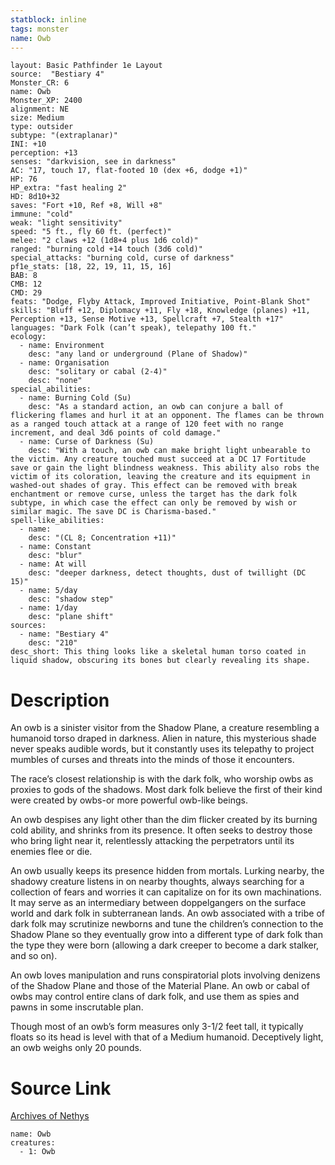 ```yaml
---
statblock: inline
tags: monster
name: Owb
---
```

```statblock
layout: Basic Pathfinder 1e Layout
source:  "Bestiary 4"
Monster_CR: 6
name: Owb
Monster_XP: 2400
alignment: NE
size: Medium
type: outsider
subtype: "(extraplanar)"
INI: +10
perception: +13
senses: "darkvision, see in darkness"
AC: "17, touch 17, flat-footed 10 (dex +6, dodge +1)"
HP: 76
HP_extra: "fast healing 2"
HD: 8d10+32
saves: "Fort +10, Ref +8, Will +8"
immune: "cold"
weak: "light sensitivity"
speed: "5 ft., fly 60 ft. (perfect)"
melee: "2 claws +12 (1d8+4 plus 1d6 cold)"
ranged: "burning cold +14 touch (3d6 cold)"
special_attacks: "burning cold, curse of darkness"
pf1e_stats: [18, 22, 19, 11, 15, 16]
BAB: 8
CMB: 12
CMD: 29
feats: "Dodge, Flyby Attack, Improved Initiative, Point-Blank Shot"
skills: "Bluff +12, Diplomacy +11, Fly +18, Knowledge (planes) +11, Perception +13, Sense Motive +13, Spellcraft +7, Stealth +17"
languages: "Dark Folk (can’t speak), telepathy 100 ft."
ecology:
  - name: Environment
    desc: "any land or underground (Plane of Shadow)"
  - name: Organisation
    desc: "solitary or cabal (2-4)"
    desc: "none"
special_abilities:
  - name: Burning Cold (Su)
    desc: "As a standard action, an owb can conjure a ball of flickering flames and hurl it at an opponent. The flames can be thrown as a ranged touch attack at a range of 120 feet with no range increment, and deal 3d6 points of cold damage."
  - name: Curse of Darkness (Su)
    desc: "With a touch, an owb can make bright light unbearable to the victim. Any creature touched must succeed at a DC 17 Fortitude save or gain the light blindness weakness. This ability also robs the victim of its coloration, leaving the creature and its equipment in washed-out shades of gray. This effect can be removed with break enchantment or remove curse, unless the target has the dark folk subtype, in which case the effect can only be removed by wish or similar magic. The save DC is Charisma-based."
spell-like_abilities:
  - name:
    desc: "(CL 8; Concentration +11)"
  - name: Constant
    desc: "blur"
  - name: At will
    desc: "deeper darkness, detect thoughts, dust of twillight (DC 15)"
  - name: 5/day
    desc: "shadow step"
  - name: 1/day
    desc: "plane shift"
sources:
  - name: "Bestiary 4"
    desc: "210"
desc_short: This thing looks like a skeletal human torso coated in liquid shadow, obscuring its bones but clearly revealing its shape.
```
# Description
An owb is a sinister visitor from the Shadow Plane, a creature resembling a humanoid torso draped in darkness. Alien in nature, this mysterious shade never speaks audible words, but it constantly uses its telepathy to project mumbles of curses and threats into the minds of those it encounters.

The race’s closest relationship is with the dark folk, who worship owbs as proxies to gods of the shadows. Most dark folk believe the first of their kind were created by owbs-or more powerful owb-like beings.

An owb despises any light other than the dim flicker created by its burning cold ability, and shrinks from its presence. It often seeks to destroy those who bring light near it, relentlessly attacking the perpetrators until its enemies flee or die.

An owb usually keeps its presence hidden from mortals. Lurking nearby, the shadowy creature listens in on nearby thoughts, always searching for a collection of fears and worries it can capitalize on for its own machinations. It may serve as an intermediary between doppelgangers on the surface world and dark folk in subterranean lands. An owb associated with a tribe of dark folk may scrutinize newborns and tune the children’s connection to the Shadow Plane so they eventually grow into a different type of dark folk than the type they were born (allowing a dark creeper to become a dark stalker, and so on).

An owb loves manipulation and runs conspiratorial plots involving denizens of the Shadow Plane and those of the Material Plane. An owb or cabal of owbs may control entire clans of dark folk, and use them as spies and pawns in some inscrutable plan.

Though most of an owb’s form measures only 3-1/2 feet tall, it typically floats so its head is level with that of a Medium humanoid. Deceptively light, an owb weighs only 20 pounds.
# Source Link
[Archives of Nethys](https://aonprd.com/MonsterDisplay.aspx?ItemName=Owb)
```encounter-table
name: Owb
creatures:
  - 1: Owb
```
